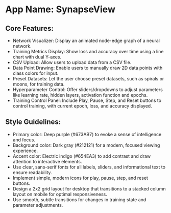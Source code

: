 # **App Name**: SynapseView

## Core Features:

- Network Visualizer: Display an animated node-edge graph of a neural network.
- Training Metrics Display: Show loss and accuracy over time using a line chart with dual Y-axes.
- CSV Upload: Allow users to upload data from a CSV file.
- Data Point Drawing: Enable users to manually draw 2D data points with class colors for input.
- Preset Datasets: Let the user choose preset datasets, such as spirals or moons, for training data.
- Hyperparameter Control: Offer sliders/dropdowns to adjust parameters like learning rate, hidden layers, activation function and epochs.
- Training Control Panel: Include Play, Pause, Step, and Reset buttons to control training, with current epoch, loss, and accuracy displayed.

## Style Guidelines:

- Primary color: Deep purple (#673AB7) to evoke a sense of intelligence and focus.
- Background color: Dark gray (#212121) for a modern, focused viewing experience.
- Accent color: Electric indigo (#654EA3) to add contrast and draw attention to interactive elements.
- Use clear, sans-serif fonts for all labels, sliders, and informational text to ensure readability.
- Implement simple, modern icons for play, pause, step, and reset buttons.
- Design a 2x2 grid layout for desktop that transitions to a stacked column layout on mobile for optimal responsiveness.
- Use smooth, subtle transitions for changes in training state and parameter adjustments.